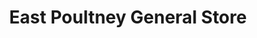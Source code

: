 ---
title: "East Poultney General Store"
url: /poultney/east-poultney-general-store/
shop: general
---